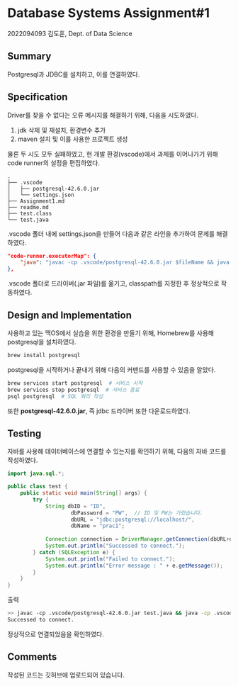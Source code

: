 # Database Systems Assignment#1
2022094093 김도훈, Dept. of Data Science

## Summary
Postgresql과 JDBC를 설치하고, 이를 연결하였다.

## Specification
Driver를 찾을 수 없다는 오류 메시지를 해결하기 위해, 다음을 시도하였다.  
1. jdk 삭제 및 재설치, 환경변수 추가
2. maven 설치 및 이를 사용한 프로젝트 생성

물론 두 시도 모두 실패하였고, 현 개발 환경(vscode)에서 과제를 이어나가기 위해 code runner의 설정을 편집하였다.
```
.
├── .vscode
│   ├── postgresql-42.6.0.jar
│   └── settings.json
├── Assignment1.md
├── readme.md
├── test.class
└── test.java
```
.vscode 폴더 내에 settings.json을 만들어 다음과 같은 라인을 추가하여 문제를 해결하였다.
```json
"code-runner.executorMap": {
    "java": "javac -cp .vscode/postgresql-42.6.0.jar $fileName && java -cp .vscode/postgresql-42.6.0.jar:. $fileNameWithoutExt",
},
```
.vscode 폴더로 드라이버(.jar 파일)를 옮기고, classpath를 지정한 후 정상적으로 작동하였다.

## Design and Implementation
사용하고 있는 맥OS에서 실습을 위한 환경을 만들기 위해, Homebrew를 사용해 postgresql을 설치하였다.
```bash
brew install postgresql
```
postgresql을 시작하거나 끝내기 위해 다음의 커맨드를 사용할 수 있음을 알았다.
```bash
brew services start postgresql  # 서비스 시작
brew services stop postgresql  # 서비스 종료
psql postgresql  # SQL 쿼리 작성
```
또한 __postgresql-42.6.0.jar__, 즉 jdbc 드라이버 또한 다운로드하였다.

## Testing
자바를 사용해 데이터베이스에 연결할 수 있는지를 확인하기 위해, 다음의 자바 코드를 작성하였다.
```java
import java.sql.*;

public class test {
    public static void main(String[] args) {
        try {
            String dbID = "ID",
                    dbPassword = "PW",  // ID 및 PW는 가렸습니다.
                    dbURL = "jdbc:postgresql://localhost/",
                    dbName = "prac1";
            
            Connection connection = DriverManager.getConnection(dbURL+dbName, dbID, dbPassword);
            System.out.println("Successed to connect.");
        } catch (SQLException e) {
            System.out.println("Failed to connect.");
            System.out.println("Error message : " + e.getMessage());
        }
    }
}
```

출력
```bash
>> javac -cp .vscode/postgresql-42.6.0.jar test.java && java -cp .vscode/postgresql-42.6.0.jar:. test
Successed to connect.
```

정상적으로 연결되었음을 확인하였다.

## Comments
작성된 코드는 깃허브에 업로드되어 있습니다.